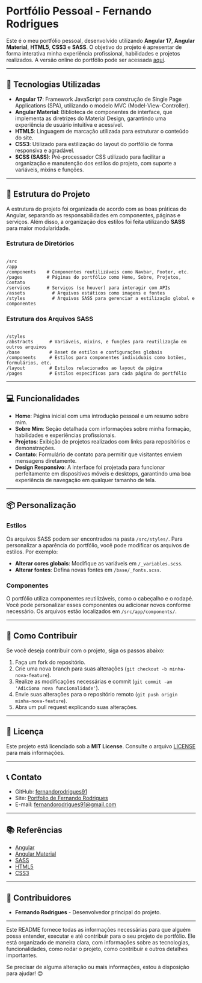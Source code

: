 # Portfólio Pessoal - Fernando Rodrigues

Este é o meu portfólio pessoal, desenvolvido utilizando **Angular 17**, **Angular Material**, **HTML5**, **CSS3** e **SASS**. O objetivo do projeto é apresentar de forma interativa minha experiência profissional, habilidades e projetos realizados. A versão online do portfólio pode ser acessada [aqui](https://fernandorodrigues91.github.io/portfolio/).

---

## 🚀 Tecnologias Utilizadas

- **Angular 17**: Framework JavaScript para construção de Single Page Applications (SPA), utilizando o modelo MVC (Model-View-Controller).
- **Angular Material**: Biblioteca de componentes de interface, que implementa as diretrizes do Material Design, garantindo uma experiência de usuário intuitiva e acessível.
- **HTML5**: Linguagem de marcação utilizada para estruturar o conteúdo do site.
- **CSS3**: Utilizado para estilização do layout do portfólio de forma responsiva e agradável.
- **SCSS (SASS)**: Pré-processador CSS utilizado para facilitar a organização e manutenção dos estilos do projeto, com suporte a variáveis, mixins e funções.


---

## 📐 Estrutura do Projeto

A estrutura do projeto foi organizada de acordo com as boas práticas do Angular, separando as responsabilidades em componentes, páginas e serviços. Além disso, a organização dos estilos foi feita utilizando **SASS** para maior modularidade.

### Estrutura de Diretórios

```

/src
/app
/components    # Componentes reutilizáveis como Navbar, Footer, etc.
/pages         # Páginas do portfólio como Home, Sobre, Projetos, Contato
/services      # Serviços (se houver) para interagir com APIs
/assets          # Arquivos estáticos como imagens e fontes
/styles          # Arquivos SASS para gerenciar a estilização global e componentes

```

### Estrutura dos Arquivos SASS

```

/styles
/abstracts      # Variáveis, mixins, e funções para reutilização em outros arquivos
/base           # Reset de estilos e configurações globais
/components     # Estilos para componentes individuais como botões, formulários, etc.
/layout         # Estilos relacionados ao layout da página
/pages          # Estilos específicos para cada página do portfólio

````

---

## 💻 Funcionalidades

- **Home**: Página inicial com uma introdução pessoal e um resumo sobre mim.
- **Sobre Mim**: Seção detalhada com informações sobre minha formação, habilidades e experiências profissionais.
- **Projetos**: Exibição de projetos realizados com links para repositórios e demonstrações.
- **Contato**: Formulário de contato para permitir que visitantes enviem mensagens diretamente.
- **Design Responsivo**: A interface foi projetada para funcionar perfeitamente em dispositivos móveis e desktops, garantindo uma boa experiência de navegação em qualquer tamanho de tela.

---

## 📦 Personalização

### Estilos

Os arquivos SASS podem ser encontrados na pasta `/src/styles/`. Para personalizar a aparência do portfólio, você pode modificar os arquivos de estilos. Por exemplo:

* **Alterar cores globais**: Modifique as variáveis em `/_variables.scss`.
* **Alterar fontes**: Defina novas fontes em `/base/_fonts.scss`.

### Componentes

O portfólio utiliza componentes reutilizáveis, como o cabeçalho e o rodapé. Você pode personalizar esses componentes ou adicionar novos conforme necessário. Os arquivos estão localizados em `/src/app/components/`.

---

## 🤝 Como Contribuir

Se você deseja contribuir com o projeto, siga os passos abaixo:

1. Faça um fork do repositório.
2. Crie uma nova branch para suas alterações (`git checkout -b minha-nova-feature`).
3. Realize as modificações necessárias e commit (`git commit -am 'Adiciona nova funcionalidade'`).
4. Envie suas alterações para o repositório remoto (`git push origin minha-nova-feature`).
5. Abra um pull request explicando suas alterações.

---

## 📜 Licença

Este projeto está licenciado sob a **MIT License**. Consulte o arquivo [LICENSE](LICENSE) para mais informações.

---

## 📞 Contato

* GitHub: [fernandorodrigues91](https://github.com/fernandorodrigues91)
* Site: [Portfolio de Fernando Rodrigues](https://fernandorodrigues91.github.io/portfolio/)
* E-mail: [fernandorodrigues91@gmail.com](mailto:fernandorodrigues91@gmail.com)

---

## 📚 Referências

* [Angular](https://angular.io/)
* [Angular Material](https://material.angular.io/)
* [SASS](https://sass-lang.com/)
* [HTML5](https://developer.mozilla.org/pt-BR/docs/Web/HTML)
* [CSS3](https://developer.mozilla.org/pt-BR/docs/Web/CSS)

---

## 🎨 Contribuidores

* **Fernando Rodrigues** - Desenvolvedor principal do projeto.

---

Este README fornece todas as informações necessárias para que alguém possa entender, executar e até contribuir para o seu projeto de portfólio. Ele está organizado de maneira clara, com informações sobre as tecnologias, funcionalidades, como rodar o projeto, como contribuir e outros detalhes importantes.

Se precisar de alguma alteração ou mais informações, estou à disposição para ajudar! 😊
